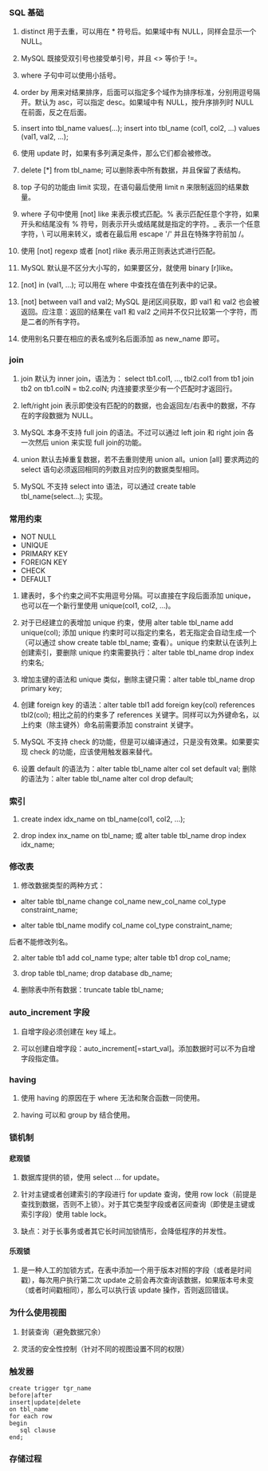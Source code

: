 ### SQL 基础

1. distinct 用于去重，可以用在 * 符号后。如果域中有 NULL，同样会显示一个 NULL。

2. MySQL 既接受双引号也接受单引号，并且 <> 等价于 !=。

3. where 子句中可以使用小括号。

4. order by 用来对结果排序，后面可以指定多个域作为排序标准，分别用逗号隔开。默认为 asc，可以指定 desc。如果域中有 NULL，按升序排列时 NULL 在前面，反之在后面。

5. insert into tbl_name values(...);    insert into tbl_name (col1, col2, ...) values (val1, val2, ...);

6. 使用 update 时，如果有多列满足条件，那么它们都会被修改。

7. delete [*] from tbl_name; 可以删除表中所有数据，并且保留了表结构。

8. top 子句的功能由 limit 实现，在语句最后使用 limit n 来限制返回的结果数量。

9. where 子句中使用 [not] like 来表示模式匹配。% 表示匹配任意个字符，如果开头和结尾没有 % 符号，则表示开头或结尾就是指定的字符。_ 表示一个任意字符，\ 可以用来转义，或者在最后用 escape '/' 并且在特殊字符前加 /。

10. 使用 [not] regexp 或者 [not] rlike 表示用正则表达式进行匹配。

11. MySQL 默认是不区分大小写的，如果要区分，就使用 binary [r]like。

12. [not] in (val1, ...); 可以用在 where 中查找在值在列表中的记录。

13. [not] between val1 and val2; MySQL 是闭区间获取，即 val1 和 val2 也会被返回。应注意：返回的结果在 val1 和 val2 之间并不仅只比较第一个字符，而是二者的所有字符。

14. 使用别名只要在相应的表名或列名后面添加 as new_name 即可。

### join

1. join 默认为 inner join，语法为：
select tb1.col1, ..., tbl2.col1 from tb1 join tb2 on tb1.colN = tb2.colN;
内连接要求至少有一个匹配时才返回行。

2. left/right join 表示即使没有匹配的的数据，也会返回左/右表中的数据，不存在的字段数据为 NULL。

3. MySQL 本身不支持 full join 的语法。不过可以通过 left join 和 right join 各一次然后 union 来实现 full join的功能。

4. union 默认去掉重复数据，若不去重则使用 union all。union [all] 要求两边的 select 语句必须返回相同的列数且对应列的数据类型相同。

5. MySQL 不支持 select into 语法，可以通过 create table tbl_name(select...); 实现。

### 常用约束

* NOT NULL
* UNIQUE
* PRIMARY KEY
* FOREIGN KEY
* CHECK
* DEFAULT

1. 建表时，多个约束之间不实用逗号分隔。可以直接在字段后面添加 unique，也可以在一个新行里使用 unique(col1, col2, ...)。

2. 对于已经建立的表增加 unique 约束，使用 alter table tbl_name add unique(col); 添加 unique 约束时可以指定约束名，若无指定会自动生成一个（可以通过 show create table tbl_name; 查看）。unique 约束默认在该列上创建索引，要删除 unique 约束需要执行：alter table tbl_name drop index 约束名;

3. 增加主键的语法和 unique 类似，删除主键只需：alter table tbl_name drop primary key;

4. 创建 foreign key 的语法：alter table tbl1 add foreign key(col) references tbl2(col); 相比之前的约束多了 references 关键字。同样可以为外键命名，以上约束（除主键外）命名前需要添加 constraint 关键字。

5. MySQL 不支持 check 的功能，但是可以编译通过，只是没有效果。如果要实现 check 的功能，应该使用触发器来替代。

6. 设置 default 的语法为：alter table tbl_name alter col set default val; 删除的语法为：alter table tbl_name alter col drop default;

### 索引

1. create index idx_name on tbl_name(col1, col2, ...);

2. drop index inx_name on tbl_name; 或 alter table tbl_name drop index idx_name;

### 修改表

1. 修改数据类型的两种方式：

* alter table tbl_name change col_name new_col_name col_type constraint_name;

* alter table tbl_name modify col_name col_type constraint_name;

后者不能修改列名。

2. alter table tb1 add col_name type;   alter table tb1 drop col_name;

3. drop table tbl_name; drop database db_name;

4. 删除表中所有数据：truncate table tbl_name;

### auto_increment 字段

1. 自增字段必须创建在 key 域上。

2. 可以创建自增字段：auto_increment[=start_val]。添加数据时可以不为自增字段指定值。

### having

1. 使用 having 的原因在于 where 无法和聚合函数一同使用。

2. having 可以和 group by 结合使用。

### 锁机制

#### 悲观锁

1. 数据库提供的锁，使用 select ... for update。

2. 针对主键或者创建索引的字段进行 for update 查询，使用 row lock（前提是查找到数据，否则不上锁）。对于其它类型字段或者区间查询（即使是主键或索引字段）使用 table lock。

3. 缺点：对于长事务或者其它长时间加锁情形，会降低程序的并发性。

#### 乐观锁

1. 是一种人工的加锁方式，在表中添加一个用于版本对照的字段（或者是时间戳），每次用户执行第二次 update 之前会再次查询该数据，如果版本号未变（或者时间戳相同），那么可以执行该 update 操作，否则返回错误。

### 为什么使用视图

1. 封装查询（避免数据冗余）

2. 灵活的安全性控制（针对不同的视图设置不同的权限）

### 触发器

    create trigger tgr_name
    before|after
    insert|update|delete
    on tbl_name
    for each row
    begin
       sql clause
    end;

### 存储过程

